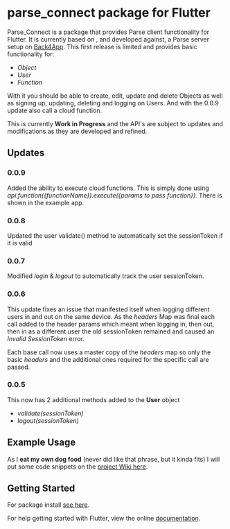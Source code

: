 # parse_connect package for Flutter

Parse_Connect is a package that provides Parse client functionality for Flutter. It is currently based on , and developed against,  a Parse server setup on [Back4App](http://www.back4app.com). This first release is limited and provides basic functionality for:

- *Object*
- *User*
- *Function*

With it you should be able to create, edit, update and delete Objects as well as signing up, updating, deleting and logging on Users.
And with the 0.0.9 update also call a cloud function.


This is currently **Work in Progress** and the API's are subject to updates and modifications as they are developed and refined.


## Updates

### 0.0.9
Added the ability to execute cloud functions. This is simply done using  *api.function({functionName}).execute({params to pass function})*.
There is shown in the example app.

### 0.0.8
Updated the user validate() method to automatically set the sessionToken if it is valid

### 0.0.7
Modified *login* & *logout* to automatically track the user sessionToken.

### 0.0.6
This update fixes an issue that manifested itself when logging different users in and out on the same device. As the *headers* Map was final each call added to the header params which meant when logging in, then out, then in as a different user the old sessionToken remained and caused an *Invalid SessionToken* error.

Each base call now uses a master copy of the *headers* map so only the basic *headers* and the additional ones required for the specific call are passed.

### 0.0.5
This now has 2 additional methods added to the **User** object

- *validate(sessionToken)*
- *logout(sessionToken)*






## Example Usage
As I **eat my own dog food** (never did like that phrase, but it kinda fits) I will put some code snippets on the [project Wiki here](https://github.com/magnatronus/parse-connect/wiki).



## Getting Started

For package install [see here](https://pub.dartlang.org/packages/parse-connect).

For help getting started with Flutter, view the online [documentation](https://flutter.io/).
